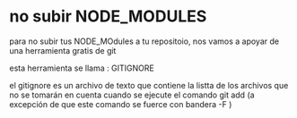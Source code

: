 # no subir NODE_MODULES

para no subir tus NODE_MOdules a tu repositoio, nos vamos a apoyar de una herramienta gratis de git

esta herramienta se llama : GITIGNORE

el gitignore es un archivo de texto que contiene la listta de los archivos que no se tomarán en cuenta cuando se ejecute el comando git add (a excepción de que este comando se fuerce con bandera -F )